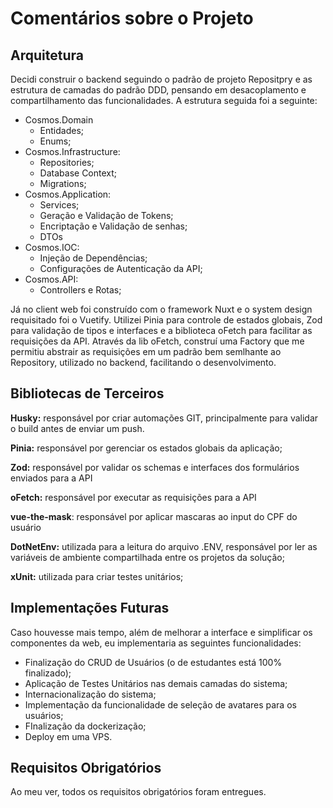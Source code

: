 # Comentários sobre o Projeto

## Arquitetura

Decidi construir o backend seguindo o padrão de projeto Repositpry e as estrutura de camadas do padrão DDD, pensando em desacoplamento e compartilhamento das funcionalidades. A estrutura seguida foi a seguinte:

- Cosmos.Domain
  - Entidades;
  - Enums;
- Cosmos.Infrastructure:
  - Repositories;
  - Database Context;
  - Migrations;
- Cosmos.Application:
  - Services;
  - Geração e Validação de Tokens;
  - Encriptação e Validação de senhas;
  - DTOs
- Cosmos.IOC:
  - Injeção de Dependências;
  - Configurações de Autenticação da API;
- Cosmos.API:
  - Controllers e Rotas;

Já no client web foi construído com o framework Nuxt e o system design requisitado foi o Vuetify. Utilizei Pinia para controle de estados globais, Zod para validação de tipos e interfaces e a biblioteca oFetch para facilitar as requisições da API. Através da lib oFetch, construí uma Factory que me permitiu abstrair as requisições em um padrão bem semlhante ao Repository, utilizado no backend, facilitando o desenvolvimento.

## Bibliotecas de Terceiros

**Husky:** responsável por criar automações GIT, principalmente para validar o build antes de enviar um push.

**Pinia:** responsável por gerenciar os estados globais da aplicação;

**Zod:** responsável por validar os schemas e interfaces dos formulários enviados para a API

**oFetch:** responsável por executar as requisições para a API

**vue-the-mask**: responsável por aplicar mascaras ao input do CPF do usuário

**DotNetEnv:** utilizada para a leitura do arquivo .ENV, responsável por ler as variáveis de ambiente compartilhada entre os projetos da solução;

**xUnit:** utilizada para criar testes unitários;

## Implementações Futuras

Caso houvesse mais tempo, além de melhorar a interface e simplificar os componentes da web, eu implementaria as seguintes funcionalidades:

- Finalização do CRUD de Usuários (o de estudantes está 100% finalizado);
- Aplicação de Testes Unitários nas demais camadas do sistema;
- Internacionalização do sistema;
- Implementação da funcionalidade de seleção de avatares para os usuários;
- FInalização da dockerização;
- Deploy em uma VPS.

## Requisitos Obrigatórios

Ao meu ver, todos os requisitos obrigatórios foram entregues.
